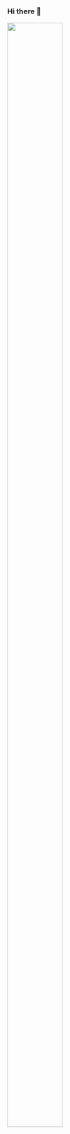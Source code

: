 ### Hi there 👋
<img src="https://github.com/linjimzen/linjimzen/assets/141749064/e78680cc-d5db-4faf-8ede-664423cc8bdd" width="50%" height="80%">

<!--
**linjimzen/linjimzen** is a ✨ _special_ ✨ repository because its `README.md` (this file) appears on your GitHub profile.

Here are some ideas to get you started:

- 🔭 I’m currently working on ...
- 🌱 I’m currently learning ...
- 👯 I’m looking to collaborate on ...
- 🤔 I’m looking for help with ...
- 💬 Ask me about ...
- 📫 How to reach me: ...
- 😄 Pronouns: ...
- ⚡ Fun fact: ...
-->
